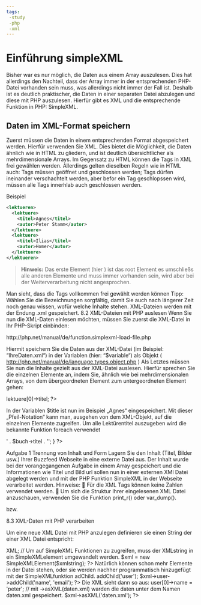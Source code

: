 ```yaml
---
tags:
 -study
 -php
 -xml
---
```

# Einführung simpleXML

Bisher war es nur möglich, die Daten aus einem Array auszulesen. Dies hat allerdings den Nachteil, dass der Array immer in der entsprechenden PHP-Datei vorhanden sein muss, was allerdings nicht immer der Fall ist. Deshalb ist es deutlich praktischer, die Daten in einer separaten Datei abzulegen und diese mit PHP auszulesen. Hierfür gibt es XML und die entsprechende Funktion in PHP: SimpleXML.

## Daten im XML-Format speichern

Zuerst müssen die Daten in einem entsprechenden Format abgespeichert werden. Hierfür
verwenden Sie XML. Dies bietet die Möglichkeit, die Daten ähnlich wie in HTML zu gliedern, und ist
deutlich übersichtlicher als mehrdimensionale Arrays. Im Gegensatz zu HTML können die Tags in XML frei gewählen werden. Allerdings gelten dieselben Regeln wie in HTML auch: Tags müssen geöffnet und geschlossen werden; Tags dürfen ineinander
verschachtelt werden, aber befor ein Tag geschlopssen wird, müssen alle Tags innerhlab auch geschlossen werden.

Beispiel
```xml
<lektueren>
  <lektuere>
    <titel>Agnes</titel>
    <autor>Peter Stamm</autor>
  </lektuere>
  <lektuere>
    <titel>Ilias</titel>
    <autor>Homer</autor>
  </lektuere>
</lektueren>
```
>**Hinweis:** Das erste Element (hier <lektueren>) ist das root Element es umschließs alle anderen Elemente und muss immer vorhanden sein, wird aber bei der Weiterverarbeitung nicht angesprochen.

Man sieht, dass die Tags vollkommen frei gewählt werden können
Tipp: Wählen Sie die Bezeichnungen sorgfältig, damit Sie auch nach längerer Zeit noch genau
wissen, wofür welche Inhalte stehen.
XML-Dateien werden mit der Endung .xml gespeichert.
8.2 XML-Dateien mit PHP auslesen
Wenn Sie nun die XML-Daten einlesen möchten, müssen Sie zuerst die XML-Datei in Ihr PHP-Skript
einbinden:
<?php
$variable = simplexml_load_file('IhreDaten.xml');
?>http://php.net/manual/de/function.simplexml-load-file.php
Hiermit speichern Sie die Daten aus der XML-Datei (im Beispiel: “IhreDaten.xml“) in der Variablen
(hier: “$variable“) als Objekt ( http://php.net/manual/de/language.types.object.php )
Als Letztes müssen Sie nun die Inhalte gezielt aus der XML-Datei auslesen.
Hierfür sprechen Sie die einzelnen Elemente an, indem Sie, ähnlich wie bei mehrdimensionalen
Arrays, von dem übergeordneten Element zum untergeordneten Element gehen:
<?php
$title = $variable->lektuere[0]->titel;
?>
In der Variablen $title ist nun im Beispiel „Agnes“ eingespeichert.
Mit dieser „Pfeil-Notation“ kann man, ausgehen von dem XML-Objekt, auf die einzelnen Elemente
zugreifen.
Um alle Lektürentitel auszugeben wird die bekannte Funktion foreach verwendet
<?php
foreach ($variable as $buch) {
print '<h2>' . $buch->titel . '</h2>';
}
?>
Aufgabe 1
Trennung von Inhalt und Form
Lagern Sie den Inhalt (Titel, Bilder usw.) Ihrer Buzzfeed Webseite in eine externe Datei aus.
Der Inhalt wurde bei der vorangegangenen Aufgabe in einem Array gespeichert und die
Informationen wie Titel und Bild url sollen nun in einer externen XMl Datei abgelegt werden und
mit der PHP Funktion SimpleXML in der Webseite verarbeitet werden.
Hinweise:
 Für die XML Tags können keine Zahlen verwendet werden.

Um sich die Struktur Ihrer eingelesenen XML Datei anzuschauen, verwenden Sie die
Funktion print_r() oder var_dump().
<?php
$variable = simplexml_load_file('IhreDaten.xml');
print_r($variable);
?>
bzw.
<?php
foreach ($variable as $buch) {
var_dump($buch);
}
?>8.3 XML-Daten mit PHP verarbeiten
Um eine neue XML Datei mit PHP anzulegen definieren sie einen String der einer XML Datei
entspricht:
<?php
// zwischen <<<XMl und XML; befindet sich der Inhalt
$xmlstring = <<<XML
<?xml version='1.0' standalone='yes'?>
<root>
</root>
XML;
// Um auf SimpleXML Funktionen zu zugreifen, muss der XMLstring in ein SimpleXMLelement
umgewandelt werden.
$xml = new SimpleXMLElement($xmlstring);
?>
Natürlich können schon mehr Elemente in der Datei stehen, oder sie werden nachher
programmatisch hinzugefügt mit der SimpleXMLfunktion adChild.
<?php
$xml->addChild('user');
$xml->user->addChild('name', 'email');
?>
Die XML sieht dann so aus:
<?xml version='1.0' standalone='yes'?>
<root>
<user>
<name></name>
<email></email>
</user>
</root>
<?php
// user[0] wählt das erste user Element und setzt den Wert auf „peter“
$xml->user[0]->name = 'peter';
// mit ->asXML(daten.xml) warden die daten unter dem Namen daten.xml gespeichert.
$xml->asXML('daten.xml');
?>
